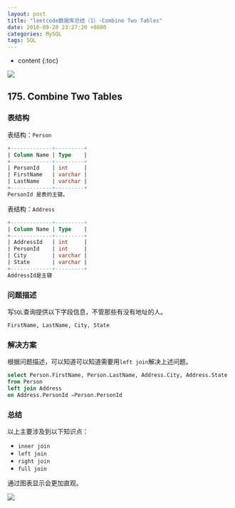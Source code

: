 ```yaml
---
layout: post
title: "leetcode数据库总结（1）-Combine Two Tables"
date: 2016-09-20 23:27:20 +0800
categories: MySQL
tags: SQL
---
```

* content
{:toc}

![](http://i.imgur.com/I2Mk7KV.jpg)









## 175. Combine Two Tables ##

### 表结构 ###

表结构：`Person`

```sql
+-------------+---------+
| Column Name | Type    |
+-------------+---------+
| PersonId    | int     |
| FirstName   | varchar |
| LastName    | varchar |
+-------------+---------+
PersonId 是表的主键。
```

表结构：`Address`

```sql
+-------------+---------+
| Column Name | Type    |
+-------------+---------+
| AddressId   | int     |
| PersonId    | int     |
| City        | varchar |
| State       | varchar |
+-------------+---------+
AddressId是主键
```

### 问题描述 ###

写`SQL`查询提供以下字段信息，不管那些有没有地址的人。

```sql
FirstName, LastName, City, State
```

### 解决方案 ###

根据问题描述，可以知道可以知道需要用`left join`解决上述问题。

```sql
select Person.FirstName, Person.LastName, Address.City, Address.State 
from Person 
left join Address 
on Address.PersonId =Person.PersonId 
```

### 总结 ###

以上主要涉及到以下知识点：

- `inner join`
- `left join`
- `right join`
- `full join`

通过图表显示会更加直观。

![](http://i.imgur.com/iWjU2UK.png)